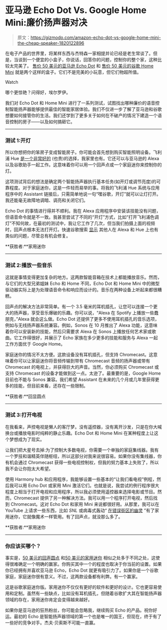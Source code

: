 # 亚马逊 Echo Dot Vs. Google Home Mini:廉价扬声器对决

> 原文：<https://gizmodo.com/amazon-echo-dot-vs-google-home-mini-the-cheap-speaker-1820122896>

在电子产品的世界里，将某样东西与杰特森一家相提并论已经是老生常谈了。但是，当谈到一个便宜的小盒子，你说话，回答你的问题，控制你的整个家，这种比较太完美了。 [售价 50 美元的亚马逊 Echo Dot](https://gizmodo.com/now-anyone-can-buy-amazons-cheapest-echo-1786614856#_ga=2.245701572.1354727015.1509730032-1764601981.1503686132) 和 [售价 50 美元的谷歌 Home Mini](https://gizmodo.com/its-hard-not-to-love-the-google-home-mini-1819341054#_ga=2.245701572.1354727015.1509730032-1764601981.1503686132) 就是两个这样的盒子。它们不是完美的小玩意，但它们物超所值。

Watch

哪个更惊艳？问得好，埃尔罗伊。

我们对 Echo Dot 和 Home Mini 进行了一系列测试，试图找出哪种廉价的语音控制智能扬声器能够提供最佳的智能家居体验。我们不仅进一步了解了亚马逊和谷歌想要如何接管你的生活。我们还学到了更多关于如何在不破产的情况下建造一个语音控制的房子——以及如何搞砸它。

* * *

### 测试 1:开灯

所以你想把你的笨房子变成智能房子。你可能会首先想到购买智能照明设备。飞利浦 Hue [是一个非常好的](https://gizmodo.com/philips-hue-lightning-review-your-lamps-not-worthy-up-5994183) (也贵)的选择，我家里也有。它还可以与亚马逊的 Alexa 以及谷歌助手一起工作。这意味着你可以用一个回声点或一个家庭迷你来控制你的灯。

这项测试背后的想法是确定两个智能扬声器执行基本任务(如开灯或调节亮度)的可靠程度。对于家庭迷你，这是一件轻而易举的事。将我的飞利浦 Hue 系统与应用程序中的 Assistant 链接后，只需简单地说一句“嘿谷歌，开灯”就可以让灯打开。我还能毫无故障地调暗、调亮和关闭它们。

Echo Dot 的事情进行得并不顺利。我在 Alexa 应用程序中安装该技能没有问题，但语音命令就是不一致。我甚至尝试了不同的“开灯”方式，比如“打开飞利浦色调灯”不知何故，在最初的测试中，我让它工作了几次，但当我们拍摄上面的视频时，回声点根本无法打开灯。快速谷歌搜索 [显示](https://www.reddit.com/r/amazonecho/comments/5elsp1/that_command_doesnt_work_on_device_phillips_hue/) 其他人在 Alexa 和 Hue 上也有类似的问题，尽管总有机会修复。

**获胜者:**家用迷你

* * *

### 测试 2:播放一些音乐

这就是事情变得更加复杂的地方。这两款智能音箱在技术上都能播放音乐。然而，与它们的大型兄弟姐妹 Echo 和 Home 不同，Echo Dot 和 Home Mini 中的微型驱动器实际上是为处理语音命令和响应而设计的。音乐在两种设备上听起来都很糟糕。

回声点的解决方法非常简单。有一个 3.5 毫米的耳机插孔，让您可以连接一个更大的扬声器，享受音乐爆破的乐趣。你可以说，“Alexa 在 Spotify 上播放一些蠢朋克，”Alexa 就会这么做。Echo Dot 还提供了更多不使用耳机插孔的音乐选项，例如与无线扬声器系统兼容。例如，Sonos 在 10 月推出了 Alexa 功能，这意味着你可以安装新的技能，然后只需要求 Alexa 在 Sonos 上播放任何艺术家或歌曲。它工作得很好，并展示了 Echo 家族在多少更多的技能和服务与 Alexa 一起工作方面优于 Google Home。

家庭迷你的情况不太方便。这款设备没有耳机插孔，但支持 Chromecast。这意味着你可以让家庭迷你将音频传输到带有 Chromecast 音频的扬声器或带有 Chromecast 的电视上，并获得巨大的声音。当然，你必须购买 Chromecast 或支持 Chromecast 的设备才能做到这一点。太逊了。最重要的是，Google Home 目前也不能与 Sonos 兼容。我们希望 Assistant 在未来的几个月或几年里获得更多的技能，但目前来看，还存在一些限制。

**获胜者:**回显圆点

* * *

### 测试 3:打开电视

在我看来，声控电视是懒人的客厅梦。没有遥控器，没有离开沙发，只是在你大喊换台或播放电影时纯粹的静止乐趣。Echo Dot 和 Home Mini 在某种程度上让这个梦想成为了现实。

让我们把大星号去掉:为了控制大多数电视，你需要一个单独的家庭集线器。我有一个罗技和谐精英伴随枢纽，所以这部分对我来说很容易。如果你没有集线器，你有机会通过 Chromecast 获得一些电视控制权，但我的努力基本上失败了，所以我不会让你抱太大希望。

使用 Harmony hub 和应用程序，我能够设置一些基本的“让我们看电视”例程，然后我可以用 Echo Dot 或家用 Mini 激活它们。也就是说，我尝试的例行程序很大程度上相当于打开电视和应用程序，所以我必须使用遥控器来选择电影或节目。然而，Chromecast 提供了另一种解决方法。我可以用一个程序打开电视，然后找到 Chromecast。这对 Echo Dot 和家用 Mini 来说都很好用。从那里，我可以在 YouTube 上请求一些东西，比如 *SNL* 或病毒式轰动“ [在错误街区的幽灵](https://www.youtube.com/watch?v=w5OgdnvBFmk) ”有了家用迷你，它就像魔术一样管用。有了回声点，就没那么多了。

**获胜者:**家用迷你

* * *

### 你应该买哪个？

事实是，[50 美元的回声圆点](https://gizmodo.com/now-anyone-can-buy-amazons-cheapest-echo-1786614856#_ga=2.245701572.1354727015.1509730032-1764601981.1503686132) 和[50 美元的家用迷你](https://gizmodo.com/its-hard-not-to-love-the-google-home-mini-1819341054) 相似之处多于不同之处，这使得很难确定一个明确的赢家。你购买其中一个的程度也取决于你当前的设置。如果你已经拥有并喜欢亚马逊 Echo，Echo Dot 就更有吸引力了。如果你是一个谷歌家庭，家庭迷你很有意义。不过，这两款设备都有利弊。有一个赢家。

这是谷歌家庭迷你版。家用迷你不仅仅有更好的软件和更好的设计。它也更容易使用和定制。虽然有一些缺点，比如没有耳机插孔，但随着谷歌扩大其在智能扬声器领域的存在，家用迷你肯定会变得越来越好。

如果你是亚马逊的狂热粉丝，你可能会忽略我，继续购买 Echo 的产品。祝你好运。最初的 Echo 是智能扬声器领域的第一个也是唯一的国王，但现在，终于有了一些好的竞争对手。杰夫·贝索斯不可能一直赢。